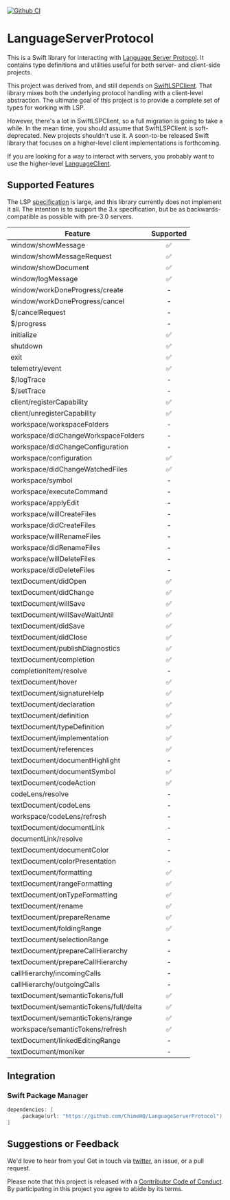 [![Github CI](https://github.com/ChimeHQ/LanguageServerProtocol/workflows/CI/badge.svg)](https://github.com/ChimeHQ/LanguageServerProtocol/actions)

# LanguageServerProtocol

This is a Swift library for interacting with [Language Server Protocol](https://microsoft.github.io/language-server-protocol/). It contains type definitions and utilities useful for both server- and client-side projects.

This project was derived from, and still depends on [SwiftLSPClient](https://github.com/ChimeHQ/SwiftLSPClient). That library mixes both the underlying protocol handling with a client-level abstraction. The ultimate goal of this project is to provide a complete set of types for working with LSP.

However, there's a lot in SwiftLSPClient, so a full migration is going to take a while. In the mean time, you should assume that SwiftLSPClient is soft-deprecated. New projects shouldn't use it. A soon-to-be released Swift library that focuses on a higher-level client implementations is forthcoming.

If you are looking for a way to interact with servers, you probably want to use the higher-level [LanguageClient](https://github.com/ChimeHQ/LanguageClient).

## Supported Features

The LSP [specification](https://microsoft.github.io/language-server-protocol/specification) is large, and this library currently does not implement it all. The intention is to support the 3.x specification, but be as backwards-compatible as possible with pre-3.0 servers. 

| Feature            | Supported |
| -------------------|:---------:|
| window/showMessage | ✅ |
| window/showMessageRequest | ✅ |
| window/showDocument | ✅ |
| window/logMessage | ✅ |
| window/workDoneProgress/create | - |
| window/workDoneProgress/cancel | - |
| $/cancelRequest | - |
| $/progress | - |
| initialize | ✅ |
| shutdown | ✅ |
| exit | ✅ |
| telemetry/event | ✅ |
| $/logTrace | - |
| $/setTrace | - |
| client/registerCapability | ✅ |
| client/unregisterCapability | ✅ |
| workspace/workspaceFolders | - |
| workspace/didChangeWorkspaceFolders | - |
| workspace/didChangeConfiguration | - |
| workspace/configuration | ✅ |
| workspace/didChangeWatchedFiles | ✅ |
| workspace/symbol | - |
| workspace/executeCommand | - |
| workspace/applyEdit | - |
| workspace/willCreateFiles | - |
| workspace/didCreateFiles | - |
| workspace/willRenameFiles | - |
| workspace/didRenameFiles | - |
| workspace/willDeleteFiles | - |
| workspace/didDeleteFiles | - |
| textDocument/didOpen | ✅ |
| textDocument/didChange | ✅ |
| textDocument/willSave | ✅ |
| textDocument/willSaveWaitUntil | ✅ |
| textDocument/didSave | ✅ |
| textDocument/didClose | ✅ |
| textDocument/publishDiagnostics | ✅ |
| textDocument/completion | ✅ |
| completionItem/resolve | - |
| textDocument/hover | ✅ |
| textDocument/signatureHelp | ✅ |
| textDocument/declaration | ✅ |
| textDocument/definition | ✅ |
| textDocument/typeDefinition | ✅ |
| textDocument/implementation | ✅ |
| textDocument/references | ✅  |
| textDocument/documentHighlight | - |
| textDocument/documentSymbol | ✅ |
| textDocument/codeAction | ✅ |
| codeLens/resolve | - |
| textDocument/codeLens | - |
| workspace/codeLens/refresh | - |
| textDocument/documentLink | - |
| documentLink/resolve | - |
| textDocument/documentColor | - |
| textDocument/colorPresentation | - |
| textDocument/formatting | ✅ |
| textDocument/rangeFormatting | ✅ |
| textDocument/onTypeFormatting | ✅ |
| textDocument/rename | ✅ |
| textDocument/prepareRename | ✅ |
| textDocument/foldingRange | ✅ |
| textDocument/selectionRange | - |
| textDocument/prepareCallHierarchy | - |
| textDocument/prepareCallHierarchy | - |
| callHierarchy/incomingCalls | - |
| callHierarchy/outgoingCalls | - |
| textDocument/semanticTokens/full | ✅ |
| textDocument/semanticTokens/full/delta | ✅ |
| textDocument/semanticTokens/range | ✅ |
| workspace/semanticTokens/refresh | ✅ |
| textDocument/linkedEditingRange | - |
| textDocument/moniker | - |

## Integration

### Swift Package Manager

```swift
dependencies: [
    .package(url: "https://github.com/ChimeHQ/LanguageServerProtocol")
]
```

## Suggestions or Feedback

We'd love to hear from you! Get in touch via [twitter](https://twitter.com/chimehq), an issue, or a pull request.

Please note that this project is released with a [Contributor Code of Conduct](CODE_OF_CONDUCT.md). By participating in this project you agree to abide by its terms.
